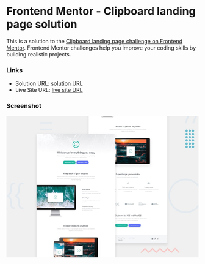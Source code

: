 # Frontend Mentor - Clipboard landing page solution

This is a solution to the [Clipboard landing page challenge on Frontend Mentor](https://www.frontendmentor.io/challenges/clipboard-landing-page-5cc9bccd6c4c91111378ecb9). Frontend Mentor challenges help you improve your coding skills by building realistic projects.

### Links

- Solution URL: [ solution URL ](https://your-solution-url.com)
- Live Site URL: [ live site URL ](https://hummingcoder.github.io/Clipboard-landing-page/)

### Screenshot

![](./design/desktop-preview.jpg)

